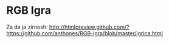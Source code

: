 # RGB Igra

Za da ja zirnesh: http://htmlpreview.github.com/?https://github.com/anthones/RGB-igra/blob/master/igrica.html

